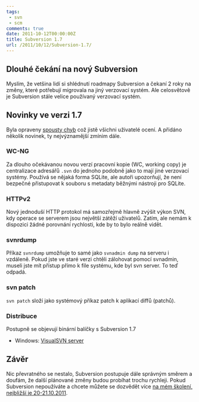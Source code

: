 ```yaml
---
tags: 
 - svn
 - scm
comments: true
date: 2011-10-12T00:00:00Z
title: Subversion 1.7
url: /2011/10/12/Subversion-1.7/
---
```


## Dlouhé čekání na nový Subversion

Myslím, že vetšina lidí si shlédnutí roadmapy Subversion a čekaní 2 roky na změny, které potřebují migrovala na jiný verzovací systém. Ale celosvětově je Subversion stále velice používaný verzovací systém.

## Novinky ve verzi 1.7

Byla opraveny [spousty chyb](http://svn.apache.org/repos/asf/subversion/tags/1.7.0/CHANGES) což jistě všichni uživatelé ocení. A přidáno několik novinek, ty nejvýznamější zmínim dále.

<!--more-->

### WC-NG

Za dlouho očekávanou novou verzí pracovní kopie (WC, working copy) je centralizace adresářů `.svn` do jednoho podobně jako to mají jiné verzovací systémy. Používá se nějaká forma SQLite, ale autoři upozorňují, že není bezpečné přistupovat k souboru s metadaty běžnými nástroji pro SQLite. 

### HTTPv2

Nový jednoduší HTTP protokol má samozřejmě hlavně zvýšit výkon SVN, kdy operace se serverem jsou největší zátěží uživatelů. Zatím, ale nemám k dispozici žádné porovnání rychlosti, kde by to bylo reálně vidět.

### svnrdump

Příkaz `svnrdump` umožňuje to samé jako `svnadmin dump` na serveru i vzdáleně. Pokud jste ve staré verzi chtěli zálohovat pomocí svnadmin, museli jste mít přístup přímo k file systému, kde byl svn server. To teď odpadá. 

### svn patch

`svn patch` složí jako systémový příkaz patch k aplikací diffů (patchů).

### Distribuce

Postupně se objevují binární balíčky s Subversion 1.7

- Windows: [VisualSVN server](http://www.visualsvn.com/server/download/)

## Závěr

Nic převratného se nestalo, Subversion postupuje dále správným směrem a doufám, že další plánované změny budou probíhat trochu rychleji. Pokud Subversion nepoužíváte a chcete můžete se dozvědět více [na mém školení, nejbližší je 20-21.10.2011](http://www.gopas.cz/Kurzy/Katalog-kurzu/Programovani/Design-architektura-metody-vyvoje/Verzovaci-system-Subversion-GOC1014.aspx).
